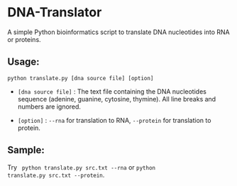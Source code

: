 # DNA-Translator

A simple Python bioinformatics script to translate DNA nucleotides into RNA or proteins.

## Usage:

<code>python translate.py [dna source file] [option]</code>

* <code>[dna source file]</code> : The text file containing the DNA nucleotides sequence (adenine, guanine, cytosine, thymine). All line breaks and numbers are ignored.

* <code>[option]</code> : <code>--rna</code> for translation to RNA, <code>--protein</code> for translation to protein.

## Sample:

Try <code> python translate.py src.txt --rna</code> or <code>python translate.py src.txt --protein</code>.
